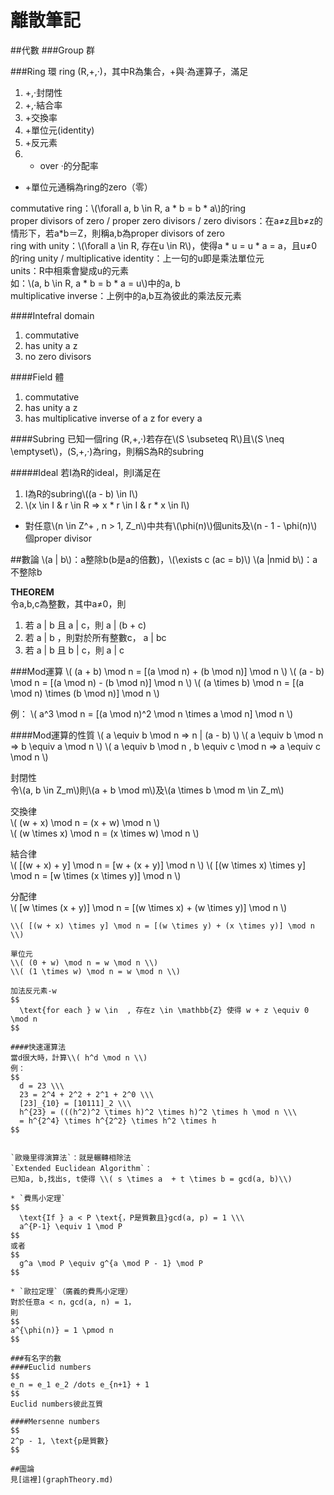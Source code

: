 # 離散筆記

##代數
###Group 群

###Ring 環
ring (R,+,‧)，其中R為集合，+與‧為運算子，滿足
1. +,‧封閉性
2. +,‧結合率
3. +交換率
4. +單位元(identity)
5. +反元素
6. + over ‧的分配率  

* +單位元通稱為ring的zero（零）

commutative ring：\\(\forall a, b \in R, a * b = b * a\\)的ring  
proper divisors of zero / proper zero divisors / zero divisors：在a≠z且b≠z的情形下，若a*b＝Z，則稱a,b為proper divisors of zero  
ring with unity：\\(\forall a \in R, 存在u \in R\\)，使得a * u = u * a = a，且u≠0的ring
unity / multiplicative identity：上一句的u即是乘法單位元  
units：R中相乘會變成u的元素  
如：\\(a, b \in R, a * b = b * a = u\\)中的a, b  
multiplicative inverse：上例中的a,b互為彼此的乘法反元素

####Intefral domain
1. commutative
2. has unity a z
3. no zero divisors

####Field 體
1. commutative
2. has unity a z
3. has multiplicative inverse of a z for every a   
  

####Subring
已知一個ring (R,+,‧)若存在\\(S \subseteq R\\)且\\(S \neq \emptyset\\)，(S,+,‧)為ring，則稱S為R的subring

#####Ideal
若I為R的ideal，則I滿足在
1. I為R的subring\\((a - b) \in I\\)
2. \\(x \in I & r \in R => x * r \in I & r * x \in I\\)

* 對任意\\(n \in Z^+ , n > 1, Z_n\\)中共有\\(\phi(n)\\)個units及\\(n - 1 - \phi(n)\\)個proper divisor

##數論
\\(a | b\\)：a整除b(b是a的倍數)，\\(\exists c (ac = b)\\)
\\(a |nmid b\\)：a不整除b

**THEOREM**  
令a,b,c為整數，其中a≠0，則  
1. 若 a | b 且 a | c，則 a | (b + c)
2. 若 a | b ，則對於所有整數c， a | bc
3. 若 a | b 且 b | c，則 a | c

###Mod運算
\\( (a + b) \mod n = [(a \mod n) + (b \mod n)] \mod n \\)
\\( (a - b) \mod n = [(a \mod n) - (b \mod n)] \mod n \\)
\\( (a \times b) \mod n = [(a \mod n) \times (b \mod n)] \mod n \\)

例：
\\( a^3 \mod n = [(a \mod n)^2 \mod n \times a \mod n] \mod n \\)

####Mod運算的性質
\\( a \equiv b \mod n => n | (a - b) \\)
\\( a \equiv b \mod n => b \equiv a \mod n \\)
\\( a \equiv b \mod n , b \equiv c \mod n => a \equiv c \mod n \\)

封閉性  
令\\(a, b \in Z_m\\)則\\(a + b \mod m\\)及\\(a \times b \mod m \in Z_m\\)

交換律  
\\( (w + x) \mod n = (x + w) \mod n \\)  
\\( (w \times x) \mod n = (x \times w) \mod n \\)

結合律  
\\( [(w + x) + y] \mod n = [w + (x + y)] \mod n \\)
\\( [(w \times x) \times y] \mod n = [w \times (x \times y)] \mod n \\)

分配律  
\\( [w \times (x + y)] \mod n = [(w \times x) + (w \times y)] \mod n \\)  
~~~ \( [w + (x \times y)] \mod n = [(w + x) \times (w + y)] \mod n \) ~~~ 筆記有誤 
\\( [(w + x) \times y] \mod n = [(w \times y) + (x \times y)] \mod n \\)

單位元  
\\( (0 + w) \mod n = w \mod n \\)
\\( (1 \times w) \mod n = w \mod n \\)

加法反元素-w  
$$
  \text{for each } w \in  , 存在z \in \mathbb{Z} 使得 w + z \equiv 0 \mod n
$$

####快速運算法
當d很大時，計算\\( h^d \mod n \\)
例：
$$
  d = 23 \\\
  23 = 2^4 + 2^2 + 2^1 + 2^0 \\\
  [23]_{10} = [10111]_2 \\\
  h^{23} = (((h^2)^2 \times h)^2 \times h)^2 \times h \mod n \\\
  = h^{2^4} \times h^{2^2} \times h^2 \times h
$$


`歐幾里得演算法`：就是輾轉相除法  
`Extended Euclidean Algorithm`：
已知a, b,找出s, t使得 \\( s \times a  + t \times b = gcd(a, b)\\)

* `費馬小定理`
$$
  \text{If } a < P \text{，P是質數且}gcd(a, p) = 1 \\\
  a^{P-1} \equiv 1 \mod P 
$$
或者
$$
  g^a \mod P \equiv g^{a \mod P - 1} \mod P
$$

* `歐拉定理`（廣義的費馬小定理）
對於任意a < n，gcd(a, n) = 1，
則
$$
a^{\phi(n)} = 1 \pmod n
$$

###有名字的數
####Euclid numbers
$$
e_n = e_1 e_2 /dots e_{n+1} + 1
$$
Euclid numbers彼此互質

####Mersenne numbers
$$
2^p - 1, \text{p是質數}
$$

##圖論
見[這裡](graphTheory.md)
